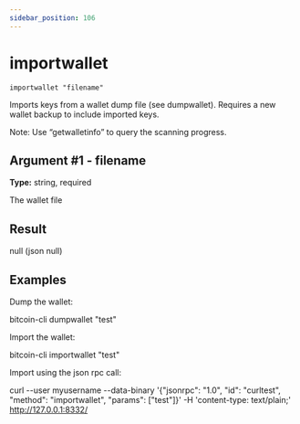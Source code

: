 ```yaml
---
sidebar_position: 106
---
```

# importwallet

`importwallet "filename"`

Imports keys from a wallet dump file (see dumpwallet). Requires a new wallet backup to include imported keys.

Note: Use “getwalletinfo” to query the scanning progress.

## Argument #1 - filename

**Type:** string, required

The wallet file

## Result

null    (json null)

## Examples

Dump the wallet:

bitcoin-cli dumpwallet "test"

Import the wallet:

bitcoin-cli importwallet "test"

Import using the json rpc call:

curl --user myusername --data-binary '{"jsonrpc": "1.0", "id": "curltest", "method": "importwallet", "params": ["test"]}' -H 'content-type: text/plain;' http://127.0.0.1:8332/